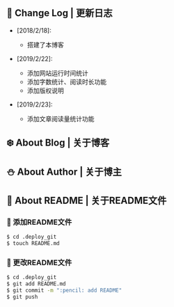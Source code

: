 ## :pencil: Change Log | 更新日志

- [2018/2/18]:
  - 搭建了本博客

- [2019/2/22]:
  - 添加网站运行时间统计
  - 添加字数统计、阅读时长功能
  - 添加版权说明

- [2019/2/23]:
  - 添加文章阅读量统计功能

## :snowflake: About Blog | 关于博客

## :snowman: About Author | 关于博主

## :blue_book: About README | 关于README文件

### :tada: 添加README文件
``` bash
$ cd .deploy_git
$ touch README.md
```
### :gift: 更改README文件
``` bash
$ cd .deploy_git
$ git add README.md
$ git commit -m ":pencil: add README"
$ git push
```
